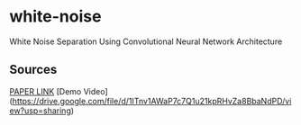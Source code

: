# white-noise
White Noise Separation Using Convolutional Neural Network Architecture

## Sources
[PAPER LINK](https://drive.google.com/file/d/1HObxpLXhS-EyeY67rN1Iq_PR_6cOwnJM/view?usp=sharing)
[Demo Video] (https://drive.google.com/file/d/1ITnv1AWaP7c7Q1u21kpRHvZa8BbaNdPD/view?usp=sharing)
